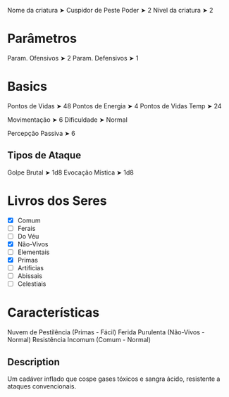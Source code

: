 Nome da criatura ➤ Cuspidor de Peste
Poder ➤ 2
Nível da criatura ➤ 2

# Parâmetros 
Param. Ofensivos ➤ 2
Param. Defensivos ➤ 1

# Basics
Pontos de Vidas ➤ 48
Pontos de Energia ➤ 4
Pontos de Vidas Temp ➤ 24

Movimentação ➤ 6
Dificuldade ➤ Normal

Percepção Passiva ➤ 6

## Tipos de Ataque
Golpe Brutal ➤ 1d8
Evocação Mística ➤ 1d8

# Livros dos Seres
- [x] Comum
- [ ] Ferais
- [ ] Do Véu
- [x] Não-Vivos
- [ ] Elementais
- [x] Primas
- [ ] Artificias
- [ ] Abissais
- [ ] Celestiais

# Características
Nuvem de Pestilência (Primas - Fácil)
Ferida Purulenta (Não-Vivos - Normal)
Resistência Incomum (Comum - Normal)

## Description
Um cadáver inflado que cospe gases tóxicos e sangra ácido, resistente a ataques convencionais.